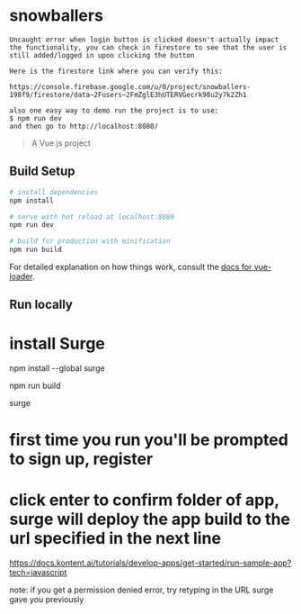 # snowballers

```
Uncaught error when login button is clicked doesn't actually impact the functionality, you can check in firestore to see that the user is still added/logged in upon clicking the button

Here is the firestore link where you can verify this: 

https://console.firebase.google.com/u/0/project/snowballers-198f9/firestore/data~2Fusers~2FmZglE3hUTERVGecrk98u2y7k2Zh1

also one easy way to demo run the project is to use: 
$ npm run dev
and then go to http://localhost:8080/
```

> A Vue.js project

## Build Setup

``` bash
# install dependencies
npm install

# serve with hot reload at localhost:8080
npm run dev

# build for production with minification
npm run build
```

For detailed explanation on how things work, consult the [docs for vue-loader](http://vuejs.github.io/vue-loader).

## Run locally 

# install Surge
npm install --global surge

npm run build 

surge
# first time you run you'll be prompted to sign up, register
# click enter to confirm folder of app, surge will deploy the app build to the url specified in the next line
https://docs.kontent.ai/tutorials/develop-apps/get-started/run-sample-app?tech=javascript

note: if you get a permission denied error, try retyping in the URL surge gave you previously 
